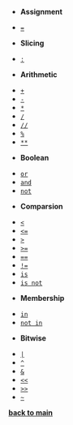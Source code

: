 - **Assignment**

* [`=`](/operators/assignment.md)

- **Slicing**

* [`:`](/operators/slicing.md)

- **Arithmetic**

* [`+`](/operators/addition.md)
* [`-`](/operators/subtraction.md)
* [`*`](/operators/multiplication.md)
* [`/`](/operators/division.md)
* [`//`](/operators/fdivision.md)
* [`%`](/operators/remainder.md)
* [`**`](/operators/exponentiation.md)

- **Boolean**

* [`or`](/operators/or.md)
* [`and`](/operators/and.md)
* [`not`](/operators/not.md)

- **Comparsion**

* [`<`](/operators/lt.md)
* [`<=`](/operators/ltorequal.md)
* [`>`](/operators/gt.md)
* [`>=`](/operators/gtorequal.md)
* [`==`](/operators/equal.md)
* [`!=`](/operators/notequal.md)
* [`is`](/operators/is.md)
* [`is not`](/operators/isnot.md)

- **Membership**

* [`in`](/operators/in.md)
* [`not in`](/operators/notin.md)

- **Bitwise**

* [`|`](/operators/bwor.md)
* [`^`](/operators/bwexor.md)
* [`&`](/operators/bwand.md)
* [`<<`](/operators/bwshiftl.md)
* [`>>`](/operators/bwshiftr.md)
* [`~`](/operators/bwinvert.md)

[**back to main**](/)
